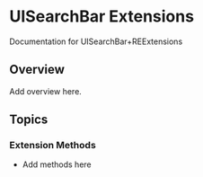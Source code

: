 # UISearchBar Extensions

Documentation for UISearchBar+REExtensions

## Overview

Add overview here.

## Topics

### Extension Methods

- Add methods here